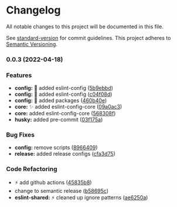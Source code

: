# Changelog
All notable changes to this project will be documented in this file.

See [standard-version](https://github.com/conventional-changelog/standard-version) for commit
guidelines. This project adheres to [Semantic Versioning](https://semver.org/spec/v2.0.0.html).
### 0.0.3 (2022-04-18)


### Features

* **config:** :art: added eslint-config ([5b9ebbd](https://github.com/fellwork/eslint/commit/5b9ebbdbb40ad3f33b0097fbd14de1ca1bb75aec))
* **config:** :art: added eslint-config ([c04f08d](https://github.com/fellwork/eslint/commit/c04f08dcc8f1b5443e8a26b17e96f2e3d16c772a))
* **config:** :art: added packages ([460b40e](https://github.com/fellwork/eslint/commit/460b40e019d7799b23082a93fbff8c3d74a39d52))
* **core:** :sparkles: added eslint-config-core ([09a0ac3](https://github.com/fellwork/eslint/commit/09a0ac3a3837ce690e059401b3e81e3bf8ccb51d))
* **core:** added eslint-config-core ([568308f](https://github.com/fellwork/eslint/commit/568308f14c8a151805da7cf506130e52114fa71c))
* **husky:** added pre-commit ([03f175a](https://github.com/fellwork/eslint/commit/03f175a6c03bfc0dc28263f353c435166ff206a7))


### Bug Fixes

* **config:** remove scripts ([8966409](https://github.com/fellwork/eslint/commit/8966409bc24b8acbfc5371ff0bc348b4ae1f01df))
* **release:** added release configs ([cfa3d75](https://github.com/fellwork/eslint/commit/cfa3d754f035f8e0a641bd81213d8265da79941d))


### Code Refactoring

* :zap: add github actions ([45835b8](https://github.com/fellwork/eslint/commit/45835b8dc5d84e8c5a207283dc4908e8bb9ea848))
* change to semantic release ([b58695c](https://github.com/fellwork/eslint/commit/b58695cd8de2c7303fbcd169cde0ddfaf1ddf7bf))
* **eslint-shared:** :zap: cleaned up ignore patterns ([ae6250a](https://github.com/fellwork/eslint/commit/ae6250ab0a1fa39d8faa718e75864083246ea996))
